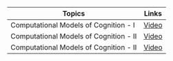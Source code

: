 | Topics | Links |
| ------ | ------ |
| Computational Models of Cognition - I | [Video](https://www.youtube.com/watch?v=TFyAEHk5asY) |
| Computational Models of Cognition - II | [Video](https://www.youtube.com/watch?v=KMNNU3Y0Xo8) |
| Computational Models of Cognition - II | [Video](https://www.youtube.com/watch?v=VPT73em9Nuc) |
